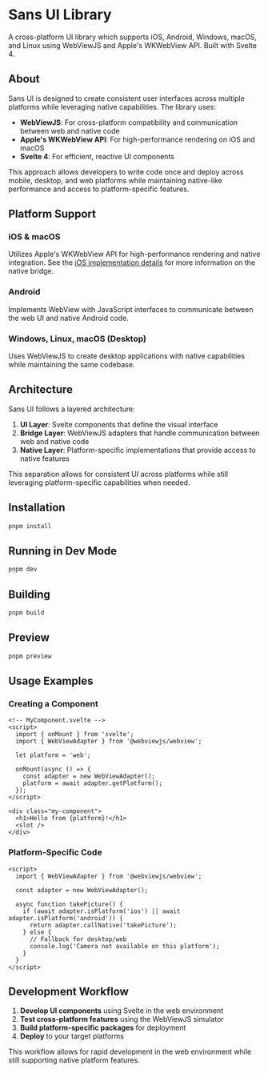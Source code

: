 # Sans UI Library

A cross-platform UI library which supports iOS, Android, Windows, macOS, and Linux using WebViewJS and Apple's WKWebView API. Built with Svelte 4.

## About

Sans UI is designed to create consistent user interfaces across multiple platforms while leveraging native capabilities. The library uses:

- **WebViewJS**: For cross-platform compatibility and communication between web and native code
- **Apple's WKWebView API**: For high-performance rendering on iOS and macOS
- **Svelte 4**: For efficient, reactive UI components

This approach allows developers to write code once and deploy across mobile, desktop, and web platforms while maintaining native-like performance and access to platform-specific features.

## Platform Support

### iOS & macOS
Utilizes Apple's WKWebView API for high-performance rendering and native integration. See the [iOS implementation details](./ios/README.md) for more information on the native bridge.

### Android
Implements WebView with JavaScript interfaces to communicate between the web UI and native Android code.

### Windows, Linux, macOS (Desktop)
Uses WebViewJS to create desktop applications with native capabilities while maintaining the same codebase.

## Architecture

Sans UI follows a layered architecture:

1. **UI Layer**: Svelte components that define the visual interface
2. **Bridge Layer**: WebViewJS adapters that handle communication between web and native code
3. **Native Layer**: Platform-specific implementations that provide access to native features

This separation allows for consistent UI across platforms while still leveraging platform-specific capabilities when needed.

## Installation

```sh
pnpm install
```

## Running in Dev Mode

```sh
pnpm dev
```

## Building

```sh
pnpm build
```

## Preview

```sh
pnpm preview
```

## Usage Examples

### Creating a Component

```svelte
<!-- MyComponent.svelte -->
<script>
  import { onMount } from 'svelte';
  import { WebViewAdapter } from '@webviewjs/webview';
  
  let platform = 'web';
  
  onMount(async () => {
    const adapter = new WebViewAdapter();
    platform = await adapter.getPlatform();
  });
</script>

<div class="my-component">
  <h1>Hello from {platform}!</h1>
  <slot />
</div>
```

### Platform-Specific Code

```svelte
<script>
  import { WebViewAdapter } from '@webviewjs/webview';
  
  const adapter = new WebViewAdapter();
  
  async function takePicture() {
    if (await adapter.isPlatform('ios') || await adapter.isPlatform('android')) {
      return adapter.callNative('takePicture');
    } else {
      // Fallback for desktop/web
      console.log('Camera not available on this platform');
    }
  }
</script>
```

## Development Workflow

1. **Develop UI components** using Svelte in the web environment
2. **Test cross-platform features** using the WebViewJS simulator
3. **Build platform-specific packages** for deployment
4. **Deploy** to your target platforms

This workflow allows for rapid development in the web environment while still supporting native platform features.